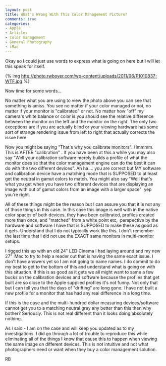 ```yaml
---
layout: post
title: What's Wrong With This Color Management Picture? 
comments: true
categories:
- Apple
- Articles
- color management
- General Photography
- iMac
---
```

Okay so I could just use words to express what is going on here but I will let this speak for itself.

{% img http://photo.rwboyer.com/wp-content/uploads/2011/06/P1010837-WTF.jpg %}

Now time for some words...

No matter what you are using to view the photo above you can see that something is amiss. You see no matter if your color managed or not, no matter if your monitor is "calibrated" or not. No matter how "off" my camera's white balance or color is you should see the relative difference between the monitor on the left and the monitor on the right. The only two exceptions are if you are actually blind or your viewing hardware has some sort of strange rendering issue from left to right that actually corrects the issue here.

Now you might be saying "That's why you calibrate monitors". Hmmmm. This is AFTER "calibration" . If you have been at this a while you may also say "Well your calibration software merely builds a profile of what the monitor does so that the color management engine can do the best it can do with the two different devices". Ah ha.... you are correct but MY software and calibration device have a matching mode that is SUPPOSED to at least get the neutral in gamut colors to match. You might also say "Well that's what you get when you have two different devices that are displaying an image with out of gamut colors from an image with a larger space"  yep you're right.

All of these things might be the reason but I can assure you that it is not any of those things in this case. In this case this image is well with in the native color spaces of both devices, they have been calibrated, profiles created more than once, and "matched" from a white point etc,  perspective by the hardware and software I have that is SUPPOSED to make these as good as it gets. Understand that I do not typically work like this. I don't remember the last time that I did not use the EXACT same monitors in multi-monitor setups.

I rigged this up with an old 24" LED Cinema I had laying around and my new 27" iMac to try to help a reader out that is having the same exact issue. I don't have answers yet so I am not going to name names. I do commit to do my best to get to the bottom of this and understand what is going on with this situation. If this is as good as it gets we all might want to same a few bucks on the calibration devices and software because the profiles that get built are so close to the Apple supplied profiles it's not funny. Not only that but I can tell you that the days of "drifting" are long gone. I have not built a new profile for a monitor that has had any real difference in a long time.

If this is the case and the multi-hundred dollar measuring devices/software cannot get you to a matching neutral gray any better than this then why bother? Seriously. This is not real different than it looks doing absolutely nothing.

As I said - I am on the case and will keep you updated as to my investigations. I did go through a lot of trouble to reproduce this while eliminating all of the things I know that cause this to happen when viewing the same image on different devices. This is not intuitive and not what photographers need or want when they buy a color management solution.

RB